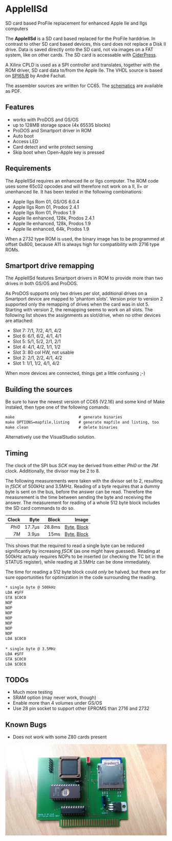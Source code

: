 # AppleIISd
SD card based ProFile replacement for enhanced Apple IIe and IIgs computers

The **AppleIISd** is a SD card based replaced for the ProFile harddrive. In contrast to other SD card based devices, this card does not replace a Disk II drive. Data is saved directly onto the SD card, not via images on a FAT system, like on other cards. The SD card is accessable with [CiderPress](http://a2ciderpress.com/).

A Xilinx CPLD is used as a SPI controller and translates, together with the ROM driver, SD card data to/from the Apple IIe. The VHDL source is based on [SPI65/B](http://www.6502.org/users/andre/spi65b) by André Fachat.

The assembler sources are written for CC65. The [schematics](AppleIISd.pdf) are available as PDF.

## Features
* works with ProDOS and GS/OS
* up to 128MB storage space (4x 65535 blocks)
* ProDOS and Smartport driver in ROM
* Auto boot
* Access LED
* Card detect and write protect sensing
* Skip boot when Open-Apple key is pressed

## Requirements
The AppleIISd requires an enhanced IIe or IIgs computer. The ROM code uses some 65c02 opcodes and will therefore not work on a II, II+ or unenhanced IIe. It has been tested in the following combinations:
* Apple IIgs Rom 01, GS/OS 6.0.4
* Apple IIgs Rom 01, Prodos 2.4.1
* Apple IIgs Rom 01, Prodos 1.9
* Apple IIe enhanced, 128k, Prodos 2.4.1
* Apple IIe enhanced, 128k, Prodos 1.9
* Apple IIe enhanced, 64k, Prodos 1.9

When a 2732 type ROM is used, the binary image has to be programmed at offset 0x800, because A11 is always high for compatibility with 2716 type ROMs.

## Smartport drive remapping
The AppleIISd features Smartport drivers in ROM to provide more than two drives in both GS/OS and ProDOS.

As ProDOS supports only two drives per slot, additional drives on a Smartport device are mapped to 'phantom slots'. Version prior to version 2 supported only the remapping of drives when the card was in slot 5. Starting with version 2, the remapping seems to work on all slots. The following list shows the assignments as slot/drive, when no other devices are attached:

* Slot 7: 7/1, 7/2, 4/1, 4/2
* Slot 6: 6/1, 6/2, 4/1, 4/1
* Slot 5: 5/1, 5/2, 2/1, 2/1
* Slot 4: 4/1, 4/2, 1/1, 1/2
* Slot 3: 80 col HW, not usable
* Slot 2: 2/1, 2/2, 4/1, 4/2
* Slot 1: 1/1, 1/2, 4/1, 4/2

When more devices are connected, things get a little confusing ;-)

## Building the sources
Be sure to have the newest version of CC65 (V2.16) and some kind of Make instaled, then type one of the following comands:
```
make                            # generate binaries
make OPTIONS=mapfile,listing    # generate mapfile and listing, too
make clean                      # delete binaries
```
Alternatively use the VisualStudio solution.

## Timing
The clock of the SPI bus *SCK* may be derived from either *Phi0* or the *7M* clock. Additionally, the divisor may be 2 to 8.

The following measurements were taken with the divisor set to 2, resulting in *fSCK* of 500kHz and 3.5MHz. Reading of a byte requires that a dummy byte is sent on the bus, before the answer can be read. Therefore the measurement is the time between sending the byte and receiving the answer. The measurement for reading of a whole 512 byte block includes the SD card commands to do so.

| Clock  | Byte   | Block  | Image                                             |
| -----: | -----: | -----: | ------------------------------------------------: |
| *Phi0* | 17.7µs | 28.8ms | [Byte](Images/Bus1.gif), [Block](Images/Spi1.png) |
| *7M*   | 3.9µs  | 15ms   | [Byte](Images/Bus2.gif), [Block](Images/Spi2.png) |

This shows that the required to read a single byte can be reduced significantly by increasing *fSCK* (as one might have guessed). Reading at 500kHz actualy requires NOPs to be inserted (or checking the TC bit in the STATUS register), while reading at 3.5MHz can be done immediately.

The time for reading a 512 byte block could *only* be halved, but there are for sure opportunities for optimization in the code surrounding the reading.

```
* single byte @ 500kHz
LDA #$FF
STA $C0C0
NOP
NOP
NOP
NOP
NOP
NOP
NOP
LDA $C0C0

* single byte @ 3.5MHz
LDA #$FF
STA $C0C0
LDA $C0C0
```


## TODOs
* Much more testing
* SRAM option (may never work, though)
* Enable more than 4 volumes under GS/OS
* Use 28 pin socket to support other EPROMS than 2716 and 2732

## Known Bugs
* Does not work with some Z80 cards present


![Front_Img](Images/Card%20Front.jpg)
